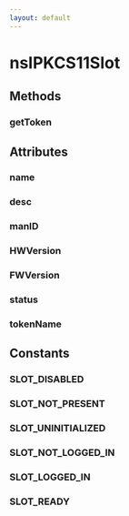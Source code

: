 ```yaml
---
layout: default
---
```


# nsIPKCS11Slot #

## Methods ##

### getToken ###

## Attributes ##

### name ###

### desc ###

### manID ###

### HWVersion ###

### FWVersion ###

### status ###

### tokenName ###

## Constants ##

### SLOT_DISABLED ###

### SLOT_NOT_PRESENT ###

### SLOT_UNINITIALIZED ###

### SLOT_NOT_LOGGED_IN ###

### SLOT_LOGGED_IN ###

### SLOT_READY ###
